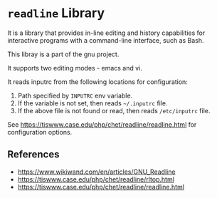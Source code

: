 # `readline` Library

It is a library that provides in-line editing and history capabilities for interactive programs with a command-line interface, such as Bash.

This libray is a part of the gnu project.

It supports two editing modes - emacs and vi.

It reads inputrc from the following locations for configuration:
1. Path specified by `INPUTRC` env variable.
2. If the variable is not set, then reads `~/.inputrc` file.
3. If the above file is not found or read, then reads `/etc/inputrc` file.

See https://tiswww.case.edu/php/chet/readline/readline.html for configuration options.

## References

- https://www.wikiwand.com/en/articles/GNU_Readline
- https://tiswww.case.edu/php/chet/readline/rltop.html
- https://tiswww.case.edu/php/chet/readline/readline.html
